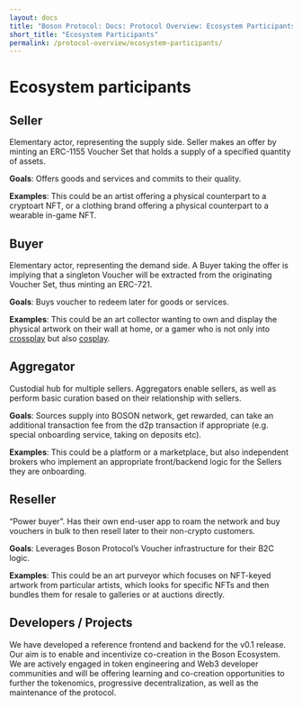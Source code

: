 ```yaml
---
layout: docs
title: "Boson Protocol: Docs: Protocol Overview: Ecosystem Participants"
short_title: "Ecosystem Participants"
permalink: /protocol-overview/ecosystem-participants/
---
```


# Ecosystem participants

## Seller

Elementary actor, representing the supply side. Seller makes an offer by minting
an ERC-1155 Voucher Set that holds a supply of a specified quantity of assets.

**Goals**: Offers goods and services and commits to their quality.

**Examples**: This could be an artist offering a physical counterpart to a
cryptoart NFT, or a clothing brand offering a physical counterpart to a wearable
in-game NFT.

## Buyer

Elementary actor, representing the demand side. A Buyer taking the offer is
implying that a singleton Voucher will be extracted from the originating Voucher
Set, thus minting an ERC-721.

**Goals**: Buys voucher to redeem later for goods or services.

**Examples**: This could be an art collector wanting to own and display the
physical artwork on their wall at home, or a gamer who is not only into
[crossplay](https://en.wikipedia.org/wiki/Cross-platform_play) but also
[cosplay](https://en.wikipedia.org/wiki/Cosplay).

## Aggregator

Custodial hub for multiple sellers. Aggregators enable sellers, as well as
perform basic curation based on their relationship with sellers.

**Goals**: Sources supply into BOSON network, get rewarded, can take an
additional transaction fee from the d2p transaction if appropriate (e.g. special
onboarding service, taking on deposits etc).

**Examples**: This could be a platform or a marketplace, but also independent
brokers who implement an appropriate front/backend logic for the Sellers they
are onboarding.

## Reseller

“Power buyer”. Has their own end-user app to roam the network and buy vouchers
in bulk to then resell later to their non-crypto customers.

**Goals**: Leverages Boson Protocol’s Voucher infrastructure for their B2C
logic.

**Examples**: This could be an art purveyor which focuses on NFT-keyed artwork
from particular artists, which looks for specific NFTs and then bundles them for
resale to galleries or at auctions directly.

## Developers / Projects

We have developed a reference frontend and backend for the v0.1 release. Our aim
is to enable and incentivize co-creation in the Boson Ecosystem. We are actively
engaged in token engineering and Web3 developer communities and will be offering
learning and co-creation opportunities to further the tokenomics, progressive
decentralization, as well as the maintenance of the protocol.
